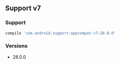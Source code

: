 ## Support v7

### Support

```gradle
compile 'com.android.support:appcompat-v7:28.0.0'
```

### Versions

- 28.0.0
